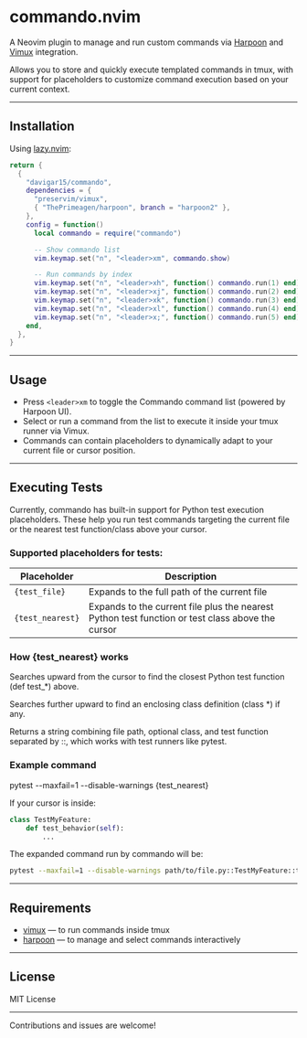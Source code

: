 # commando.nvim

A Neovim plugin to manage and run custom commands via [Harpoon](https://github.com/ThePrimeagen/harpoon) and [Vimux](https://github.com/preservim/vimux) integration.

Allows you to store and quickly execute templated commands in tmux, with support for placeholders to customize command execution based on your current context.

---

## Installation

Using [lazy.nvim](https://github.com/folke/lazy.nvim):

```lua
return {
  {
    "davigar15/commando",
    dependencies = {
      "preservim/vimux",
      { "ThePrimeagen/harpoon", branch = "harpoon2" },
    },
    config = function()
      local commando = require("commando")

      -- Show commando list
      vim.keymap.set("n", "<leader>xm", commando.show)

      -- Run commands by index
      vim.keymap.set("n", "<leader>xh", function() commando.run(1) end)
      vim.keymap.set("n", "<leader>xj", function() commando.run(2) end)
      vim.keymap.set("n", "<leader>xk", function() commando.run(3) end)
      vim.keymap.set("n", "<leader>xl", function() commando.run(4) end)
      vim.keymap.set("n", "<leader>x;", function() commando.run(5) end)
    end,
  },
}
```

---

## Usage

- Press `<leader>xm` to toggle the Commando command list (powered by Harpoon UI).
- Select or run a command from the list to execute it inside your tmux runner via Vimux.
- Commands can contain placeholders to dynamically adapt to your current file or cursor position.

---

## Executing Tests

Currently, commando has built-in support for Python test execution placeholders. These help you run test commands targeting the current file or the nearest test function/class above your cursor.

### Supported placeholders for tests:

| Placeholder    | Description                                                   |
|----------------|---------------------------------------------------------------|
| `{test_file}`  | Expands to the full path of the current file                  |
| `{test_nearest}` | Expands to the current file plus the nearest Python test function or test class above the cursor |

### How {test_nearest} works
Searches upward from the cursor to find the closest Python test function (def test_*) above.

Searches further upward to find an enclosing class definition (class *) if any.

Returns a string combining file path, optional class, and test function separated by ::, which works with test runners like pytest.

### Example command
pytest --maxfail=1 --disable-warnings {test_nearest}

If your cursor is inside:

```python
class TestMyFeature:
    def test_behavior(self):
        ...
```

The expanded command run by commando will be:

```sh
pytest --maxfail=1 --disable-warnings path/to/file.py::TestMyFeature::test_behavior
```

---

## Requirements

- [vimux](https://github.com/preservim/vimux) — to run commands inside tmux
- [harpoon](https://github.com/ThePrimeagen/harpoon) — to manage and select commands interactively

---

## License

MIT License

---

Contributions and issues are welcome!
